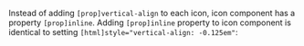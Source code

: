 Instead of adding `[prop]vertical-align` to each icon, icon component has a property `[prop]inline`. Adding `[prop]inline` property to icon component is identical to setting `[html]style="vertical-align: -0.125em"`:
